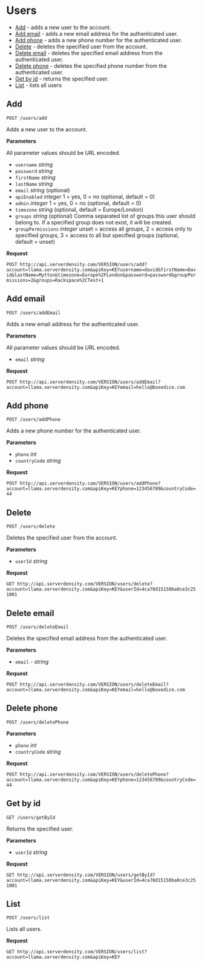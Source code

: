 Users
===

* [Add](#add) - adds a new user to the account.
* [Add email](#add-email) - adds a new email address for the authenticated user.
* [Add phone](#add-phone) - adds a new phone number for the authenticated user.
* [Delete](#delete) - deletes the specified user from the account.
* [Delete email](#delete-email) - deletes the specified email address from the authenticated user.
* [Delete phone](#delete-phone) - deletes the specified phone number from the authenticated user.
* [Get by id](#get-by-id) - returns the specified user.
* [List](#list) - lists all users


Add
--
`POST /users/add`

Adds a new user to the account.

**Parameters**

All parameter values should be URL encoded.

* `username` *string*
* `password` *string*
* `firstName` *string*
* `lastName` *string*
* `email` *string* (optional) 
* `apiEnabled` *integer* 1 = yes, 0 = no (optional, default = 0)
* `admin` *integer* 1 = yes, 0 = no (optional, default = 0)
* `timezone` *string* (optional, default = Europe/London)
* `groups` *string* (optional) Comma separated list of groups this user should belong to. If a specified group does not exist, it will be created.
* `groupPermissions` *integer* unset = access all groups, 2 = access only to specified groups, 3 = access to all but specified groups (optional, default = unset)

**Request**

`POST http://api.serverdensity.com/VERSION/users/add?account=llama.serverdensity.com&apiKey=KEYusername=david&firstName=David&lastName=Mytton&timezone=Europe%2FLondon&password=password&groupPermissions=2&groups=Rackspace%2CTest+1`


Add email
--
`POST /users/addEmail`

Adds a new email address for the authenticated user.

**Parameters**

All parameter values should be URL encoded.

* `email` *string*

**Request**

`POST http://api.serverdensity.com/VERSION/users/addEmail?account=llama.serverdensity.com&apiKey=KEYemail=hello@boxedice.com`


Add phone
--
`POST /users/addPhone`

Adds a new phone number for the authenticated user.

**Parameters**

* `phone` *int*
* `countryCode` *string*

**Request**

`POST http://api.serverdensity.com/VERSION/users/addPhone?account=llama.serverdensity.com&apiKey=KEYphone=123456789&countryCode=44`


Delete
--
`POST /users/delete`

Deletes the specified user from the account.

**Parameters**

* `userId` *string*

**Request**

`GET http://api.serverdensity.com/VERSION/users/delete?account=llama.serverdensity.com&apiKey=KEY&userId=4ca70d15150ba0ce3c251001`


Delete email
--
`POST /users/deleteEmail`

Deletes the specified email address from the authenticated user.

**Parameters**

* `email` *- string*

**Request**

`POST http://api.serverdensity.com/VERSION/users/deleteEmail?account=llama.serverdensity.com&apiKey=KEYemail=hello@boxedice.com`

Delete phone
--
`POST /users/deletePhone`

**Parameters**

* `phone` *int*
* `countryCode` *string*

**Request**

`POST http://api.serverdensity.com/VERSION/users/deletePhone?account=llama.serverdensity.com&apiKey=KEYphone=123456789&countryCode=44`


Get by id
--
`GET /users/getById`

Returns the specified user.

**Parameters**

* `userId` *string*

**Request**

`GET http://api.serverdensity.com/VERSION/users/getById?account=llama.serverdensity.com&apiKey=KEY&userId=4ca70d15150ba0ce3c251001`


List
--
`POST /users/list`

Lists all users.


**Request**

`GET http://api.serverdensity.com/VERSION/users/list?account=llama.serverdensity.com&apiKey=KEY `